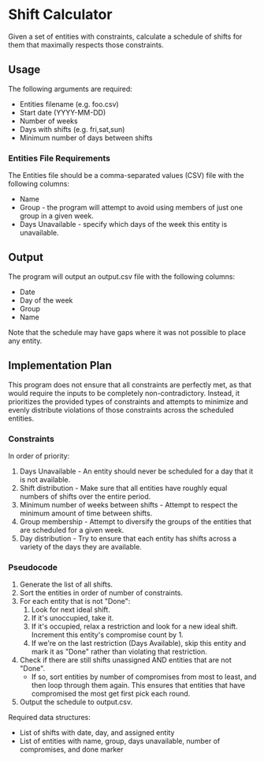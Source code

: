 # Shift Calculator
Given a set of entities with constraints, calculate a schedule of shifts for them that maximally respects those constraints.

## Usage
The following arguments are required:
- Entities filename (e.g. foo.csv)
- Start date (YYYY-MM-DD)
- Number of weeks
- Days with shifts (e.g. fri,sat,sun)
- Minimum number of days between shifts

### Entities File Requirements
The Entities file should be a comma-separated values (CSV) file with the following columns:
- Name
- Group - the program will attempt to avoid using members of just one group in a given week.
- Days Unavailable - specify which days of the week this entity is unavailable.

## Output
The program will output an output.csv file with the following columns:
- Date
- Day of the week
- Group
- Name

Note that the schedule may have gaps where it was not possible to place any entity.

## Implementation Plan
This program does not ensure that all constraints are perfectly met, as that would require the inputs to be completely non-contradictory. Instead, it prioritizes the provided types of constraints and attempts to minimize and evenly distribute violations of those constraints across the scheduled entities.

### Constraints
In order of priority:
1. Days Unavailable - An entity should never be scheduled for a day that it is not available.
1. Shift distribution - Make sure that all entities have roughly equal numbers of shifts over the entire period.
1. Minimum number of weeks between shifts - Attempt to respect the minimum amount of time between shifts.
1. Group membership - Attempt to diversify the groups of the entities that are scheduled for a given week.
1. Day distribution - Try to ensure that each entity has shifts across a variety of the days they are available.

### Pseudocode
1. Generate the list of all shifts.
1. Sort the entities in order of number of constraints.
1. For each entity that is not "Done":
   1. Look for next ideal shift.
   1. If it's unoccupied, take it.
   1. If it's occupied, relax a restriction and look for a new ideal shift. Increment this entity's compromise count by 1.
   1. If we're on the last restriction (Days Available), skip this entity and mark it as "Done" rather than violating that restriction.
1. Check if there are still shifts unassigned AND entities that are not "Done".
    - If so, sort entities by number of compromises from most to least, and then loop through them again. This ensures that entities that have compromised the most get first pick each round.
1. Output the schedule to output.csv.

Required data structures:
- List of shifts with date, day, and assigned entity
- List of entities with name, group, days unavailable, number of compromises, and done marker
